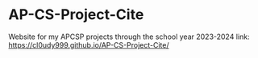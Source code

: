 # AP-CS-Project-Cite 
Website for my APCSP projects through the school year 2023-2024
link: https://cl0udy999.github.io/AP-CS-Project-Cite/

